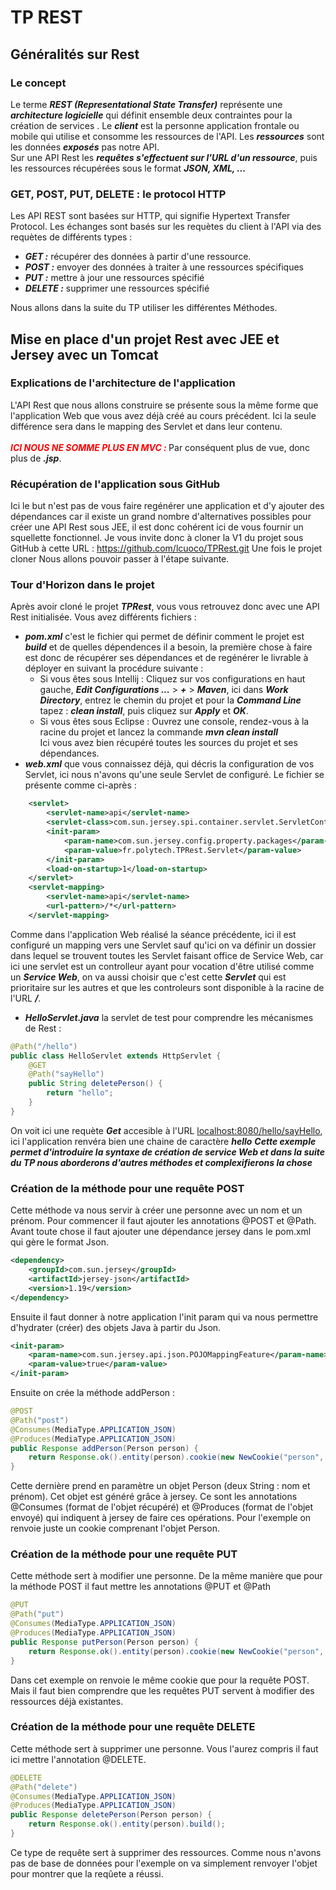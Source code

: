 # TP REST
## Généralités sur Rest
### Le concept
Le terme ***REST (Representational State Transfer)*** représente une ***architecture logicielle*** qui définit ensemble deux contraintes pour la création de services .
Le ***client*** est la personne application frontale ou mobile qui utilise et consomme les ressources de l'API.
Les ***ressources*** sont les données ***exposés*** pas notre API.
<br/> Sur une API Rest les ***requêtes s'effectuent sur l'URL d'un ressource***, puis les ressources récupérées sous le format ***JSON, XML, ...***

### GET, POST, PUT, DELETE : le protocol HTTP
Les API REST sont basées sur HTTP, qui signifie Hypertext Transfer Protocol.
Les échanges sont basés sur les requètes du client à l'API via des requètes de différents types :
* ***GET :*** récupérer des données à partir d'une ressource.
* ***POST :*** envoyer des données à traiter à une ressources spécifiques
* ***PUT :*** mettre à jour une ressources spécifié
* ***DELETE :*** supprimer une ressources spécifié

Nous allons dans la suite du TP utiliser les différentes Méthodes.
## Mise en place d'un projet Rest avec JEE et Jersey avec un Tomcat
### Explications de l'architecture de l'application
L'API Rest que nous allons construire se présente sous la même forme que l'application Web que vous avez déjà créé au cours précédent.
Ici la seule différence sera dans le mapping des Servlet et dans leur contenu.
<br/><br/>***<span style="color:red"> ICI NOUS NE SOMME PLUS EN MVC : </span>*** Par conséquent plus de vue, donc plus de ***.jsp***.

### Récupération de l'application sous GitHub
Ici le but n'est pas de vous faire regénérer une application et d'y ajouter des dépendances car il existe un grand nombre d'alternatives possibles pour créer une API Rest sous JEE, il est donc cohérent ici de vous fournir un squellette fonctionnel.
Je vous invite donc à cloner la V1 du projet sous GitHub à cette URL :  <https://github.com/lcuoco/TPRest.git>
Une fois le projet cloner Nous allons pouvoir passer à l'étape suivante.

### Tour d'Horizon dans le projet
Après avoir cloné le projet ***TPRest***, vous vous retrouvez donc avec une API Rest initialisée.
Vous avez différents fichiers :
* ***pom.xml*** c'est le fichier qui permet de définir comment le projet est ***build*** et de quelles dépendences il a besoin, la première chose à faire est donc de récupérer ses dépendances et de regénérer le livrable à déployer en suivant la procédure suivante :
    * Si vous êtes sous Intellij :
      Cliquez sur vos configurations en haut gauche, ***Edit Configurations ...*** > ***+*** > ***Maven***, ici dans ***Work Directory***, entrez le chemin du projet et pour la ***Command Line*** tapez : ***clean install***, puis cliquez sur ***Apply*** et ***OK***.
    * Si vous êtes sous Eclipse : Ouvrez une console, rendez-vous à la racine du projet et lancez la commande ***mvn clean install***
      <br/> Ici vous avez bien récupéré toutes les sources du projet et ses dépendances.
* ***web.xml*** que vous connaissez déjà, qui décris la configuration de vos Servlet, ici nous n'avons qu'une seule Servlet de configuré. Le fichier se présente comme ci-après :
```xml 
    <servlet>
        <servlet-name>api</servlet-name>
        <servlet-class>com.sun.jersey.spi.container.servlet.ServletContainer</servlet-class>
        <init-param>
            <param-name>com.sun.jersey.config.property.packages</param-name>
            <param-value>fr.polytech.TPRest.Servlet</param-value>
        </init-param>
        <load-on-startup>1</load-on-startup>
    </servlet>
    <servlet-mapping>
        <servlet-name>api</servlet-name>
        <url-pattern>/*</url-pattern>
    </servlet-mapping>
```
Comme dans l'application Web réalisé la séance précédente, ici il est configuré un mapping vers une Servlet sauf qu'ici on va définir un dossier dans lequel se trouvent toutes les Servlet faisant office de Service Web, car ici une servlet est un controlleur ayant pour vocation d'être utilisé comme un ***Service Web***, on va aussi choisir que c'est cette ***Servlet*** qui est prioritaire sur les autres et que les controleurs sont disponible à la racine de l'URL ***/***.
* ***HelloServlet.java*** la servlet de test pour comprendre les mécanismes de Rest :
```java
@Path("/hello")
public class HelloServlet extends HttpServlet {
    @GET
    @Path("sayHello")
    public String deletePerson() {
        return "hello";
    }
}
```
On voit ici une requète ***Get*** accesible à l'URL <localhost:8080/hello/sayHello>, ici l'application renvéra bien une chaine de caractère ***hello***
***Cette exemple permet d'introduire la syntaxe de création de service Web et dans la suite du TP nous aborderons d'autres méthodes et complexifierons la chose***

### Création de la méthode pour une requête POST
Cette méthode va nous servir à créer une personne avec un nom et un prénom.
Pour commencer il faut ajouter les annotations @POST et @Path.
Avant toute chose il faut ajouter une dépendance jersey dans le pom.xml qui gère le format Json.
```xml
<dependency>
    <groupId>com.sun.jersey</groupId>
    <artifactId>jersey-json</artifactId>
    <version>1.19</version>
</dependency>
```
Ensuite il faut donner à notre application l'init param qui va nous permettre d'hydrater (créer) des objets Java à partir du Json.
```xml
<init-param>
    <param-name>com.sun.jersey.api.json.POJOMappingFeature</param-name>
    <param-value>true</param-value>
</init-param>
```
Ensuite on crée la méthode addPerson :
```java
@POST
@Path("post")
@Consumes(MediaType.APPLICATION_JSON)
@Produces(MediaType.APPLICATION_JSON)
public Response addPerson(Person person) {
    return Response.ok().entity(person).cookie(new NewCookie("person", person.toString())).build();
}
```
Cette dernière prend en paramètre un objet Person (deux String : nom et prénom). Cet objet est généré grâce à jersey.
Ce sont les annotations @Consumes (format de l'objet récupéré) et @Produces (format de l'objet envoyé) qui indiquent à jersey de faire ces opérations.
Pour l'exemple on renvoie juste un cookie comprenant l'objet Person.

### Création de la méthode pour une requête PUT
Cette méthode sert à modifier une personne.
De la même manière que pour la méthode POST il faut mettre les annotations @PUT et @Path
```java
@PUT
@Path("put")
@Consumes(MediaType.APPLICATION_JSON)
@Produces(MediaType.APPLICATION_JSON)
public Response putPerson(Person person) {
    return Response.ok().entity(person).cookie(new NewCookie("person", person.toString())).build();
}
```
Dans cet exemple on renvoie le même cookie que pour la requête POST. Mais il faut bien comprendre que les requêtes PUT servent à modifier des ressources déjà existantes.

### Création de la méthode pour une requête DELETE
Cette méthode sert à supprimer une personne.
Vous l'aurez compris il faut ici mettre l'annotation @DELETE.
```java
@DELETE
@Path("delete")
@Consumes(MediaType.APPLICATION_JSON)
@Produces(MediaType.APPLICATION_JSON)
public Response deletePerson(Person person) {
    return Response.ok().entity(person).build();
}
```
Ce type de requête sert à supprimer des ressources.
Comme nous n'avons pas de base de données pour l'exemple on va simplement renvoyer l'objet pour montrer que la reqûete a réussi.